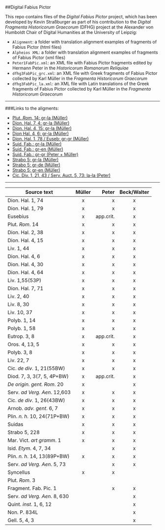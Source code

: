 ##Digital Fabius Pictor

This repo contains files of the <i>Digital Fabius Pictor</i> project, which has been developed by Kevin Straßburger as part of his contribution to the <i>Digital Fragmenta Historicorum Graecorum</i> (DFHG) project at the Alexander von Humboldt Chair of Digital Humanities at the University of Leipzig:

* `Alignment`: a folder with translation alignment examples of fragments of Fabius Pictor (html files)
* `Alpheios XML`: a folder with translation alignment examples of fragments of Fabius Pictor (xml files)
* `Peter1FabPic.xml`: an XML file with Fabius Pictor fragments edited by Hermann Peter in the <i>Historicorum Romanorum Reliquiae</i>
* `dfhg3FabPic_grc.xml`: an XML file with Greek fragments of Fabius Pictor collected by Karl Müller in the <i>Fragmenta Historicorum Graecorum</I>
* `dfhg3FabPic_la.xml`: an XML file with Latin translations of the Greek fragments of Fabius Pictor collected by Karl Müller in the <i>Fragmenta Historicorum Graecorum</i>

***
###Links to the aligments:
* [Plut. *Rom.* 14: gr-la (Müller)](http://sosol.perseids.org/alpheios/app/align-editsentence-perseids.xhtml?s=1&numSentences=1&doc=28293)
* [Dion. Hal. 7, 4: gr-la (Müller)](http://sosol.perseids.org/alpheios/app/align-editsentence-perseids.xhtml?s=1&numSentences=1&doc=28294)
* [Dion. Hal. 4, 15: gr-la (Müller)](http://sosol.perseids.org/alpheios/app/align-editsentence-perseids.xhtml?s=1&numSentences=1&doc=28443)
* [Dion Hal. 4, 6: gr-la (Müller)](http://sosol.perseids.org/alpheios/app/align-editsentence-perseids.xhtml?s=1&numSentences=1&doc=29162)
* [Dion. Hal. 1, 78 / Euseb: gr-gr (Müller)](http://sosol.perseids.org/alpheios/app/align-editsentence-perseids.xhtml?s=1&numSentences=1&doc=30264)
* [Suid. Fab.: gr-la (Müller)](http://sosol.perseids.org/alpheios/app/align-editsentence-perseids.xhtml?s=1&numSentences=1&doc=28298)
* [Suid. Fab.: gr-en (Müller)](http://sosol.perseids.org/alpheios/app/align-editsentence-perseids.xhtml?s=1&numSentences=1&doc=29438)
* [Suid. Fab.: gr-gr (Peter + Müller)](http://sosol.perseids.org/alpheios/app/align-editsentence-perseids.xhtml?s=1&numSentences=1&doc=30263)
* [Strabo 5: gr-la (Müller)](http://sosol.perseids.org/alpheios/app/align-editsentence-perseids.xhtml?s=1&numSentences=1&doc=28302)
* [Strabo 5: gr-de (Müller)](http://sosol.perseids.org/alpheios/app/align-editsentence-perseids.xhtml?s=1&numSentences=1&doc=33681)
* [Strabo 5: gr-en (Müller)](http://sosol.perseids.org/alpheios/app/align-editsentence-perseids.xhtml?s=1&numSentences=1&doc=33684)
* [Cic. Div. 1, 21, 43 / Serv. Auct. 5, 73: la-la (Peter)](http://sosol.perseids.org/alpheios/app/align-editsentence-perseids.xhtml?s=1&numSentences=1&doc=30266)

***
|Source text|Müller|Peter|Beck/Walter|
|---|:---:|---:|:---:|
|Dion. Hal. 1, 74|x|x|x|
|Dion. Hal. 1, 79|x|x|x|
|Eusebius|x|app.crit.|x|
|Plut. *Rom*. 14|x|x|x|
|Dion. Hal. 2, 38|x|x|x|
|Dion. Hal. 4, 15|x|x|x|
|Liv. 1, 44|x|x|x|
|Dion. Hal. 4, 6|x|x|x|
|Dion. Hal. 4, 30|x|x|x|
|Dion. Hal. 4, 64|x|x|x|
|Liv. 1,55(53P)|x|x|x|
|Dion. Hal. 7, 71|x|x|x|
|Liv. 2, 40|x|x|x|
|Liv. 8, 30|x|x|x|
|Liv. 10, 37|x|x|x|
|Polyb. 1, 14|x|x|x|
|Polyb. 1, 58|x|x|x|
|Eutrop. 3, 8|x|app.crit.|x|
|Oros. 4, 13, 5|x|x|x|
|Polyb. 3, 8|x|x|x|
|Liv. 22, 7|x|x|x|
|Cic. *de div*. 1, 21(55BW)|x|x|x|
|Diod. 7, 3, 3(7, 5, 4P+BW)|x|app.crit.|x|
|*De origin. gent. Rom*. 20|x||x|
|Serv. *ad Verg.  Aen*. 12,603|x|x|x| 
|Cic. *de div*. 1, 26(43BW)|x|x|x|
|Arnob. *adv. gent*. 6, 7|x|x|x|
|Plin. *n. h*. 10, 24(71P+BW)|x|x|x|
|Suidas|x|x|x| 
|Strabo 5, 228|x|x|x|
|Mar. Vict. *art gramm*. 1|x|x|x|
|Isid. *Etym*. 4, 7, 34||x|x|
|Plin. *n. h*. 14, 13(89P+BW)|x|x|x|
|Serv. *ad Verg. Aen*. 5, 73||x|x|
|Syncellus|x|x||
|Plut. *Rom*. 3|||
|Fragment. Fab. Pic. 1||x|x|
|Serv. *ad Verg. Aen*. 8, 630|||x|
|Quint. *inst*. 1, 6, 12|||x|
|Non. P. 834L|||x|
|Gell. 5, 4, 3|||x|
